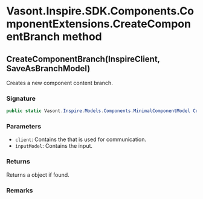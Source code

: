 # Vasont.Inspire.SDK.Components.ComponentExtensions.CreateComponentBranch method
## CreateComponentBranch(InspireClient, SaveAsBranchModel)
Creates a new component content branch.

### Signature
```csharp
public static Vasont.Inspire.Models.Components.MinimalComponentModel CreateComponentBranch(InspireClient client, SaveAsBranchModel inputModel)
```
### Parameters
- `client`: Contains the  that is used for communication.
- `inputModel`: Contains the  input.

### Returns
Returns a  object if found.
### Remarks

